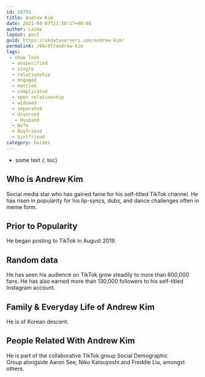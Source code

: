 ```yaml
---
id: 18791
title: Andrew Kim
date: 2021-04-07T21:50:17+00:00
author: Laima
layout: post
guid: https://ukdataservers.com/andrew-kim/
permalink: /04/07/andrew-kim
tags:
 - show love
  - unspecified
  - single
  - relationship
  - engaged
  - married
  - complicated
  - open relationship
  - widowed
  - separated
  - divorced
   - Husband
  - Wife
  - Boyfriend
  - Girlfriend
category: Guides
---
```


* some text
{: toc}


## Who is Andrew Kim
                  
                  
                  
Social media star who has gained fame for his self-titled TikTok channel. He has risen in popularity for his lip-syncs, dubs, and dance challenges often in meme form.
                  
              
            
              
            
                
                
                
## Prior to Popularity
                  
                  
                  
He began posting to TikTok in August 2019.
                  
              
            
              
            
                
                
                
## Random data
                  
                  
                  
He has seen his audience on TikTok grow steadily to more than 600,000 fans. He has also earned more than 130,000 followers to his self-titled Instagram account. 
                  
              
            
              
            
                
                
                
## Family & Everyday Life of Andrew Kim
                  
                  
                  
He is of Korean descent.
                  
              
            
              
            
                
                
                
## People Related With Andrew Kim
                  
                  
                  
He is part of the collaborative TikTok group Social Demographic Group alongside Aaron See, Niko Katsuyoshi and Freddie Liu, amongst others. 
                  
              
            
              
            
                
              
            
              
              
            
            
              
            
          
          
          